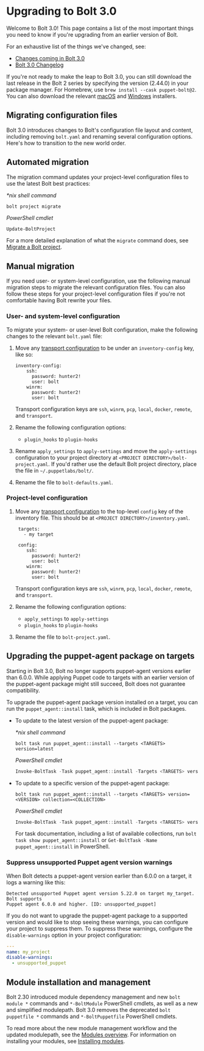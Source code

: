 # Upgrading to Bolt 3.0

Welcome to Bolt 3.0! This page contains a list of the most important things you
need to know if you're upgrading from an earlier version of Bolt.

For an exhaustive list of the things we've changed, see: 
- [Changes coming in Bolt 3.0](developer_updates.md#changes-coming-in-bolt-30)
- [Bolt 3.0 Changelog](https://pup.pt/bolt-3)

If you're not ready to make the leap to Bolt 3.0, you can still download the
last release in the Bolt 2 series by specifying the version (2.44.0) in your
package manager. For Homebrew, use `brew install --cask puppet-bolt@2`. You can
also download the relevant
[macOS](https://downloads.puppet.com/mac/puppet-tools/) and
[Windows](http://downloads.puppet.com/windows/puppet-tools/) installers.

## Migrating configuration files

Bolt 3.0 introduces changes to Bolt's configuration file layout and content,
including removing `bolt.yaml` and renaming several configuration options.
Here's how to transition to the new world order.

## Automated migration

The migration command updates your project-level configuration files to use the
latest Bolt best practices:

_\*nix shell command_

```shell
bolt project migrate
```

_PowerShell cmdlet_

```powershell
Update-BoltProject
```

For a more detailed explanation of what the `migrate` command does, see [Migrate
a Bolt project](projects.md#migrate-a-bolt-project).

## Manual migration

If you need user- or system-level configuration, use the following manual
migration steps to migrate the relevant configuration files. You can also follow
these steps for your project-level configuration files if you're not comfortable
having Bolt rewrite your files.

### User- and system-level configuration

To migrate your system- or user-level Bolt configuration, make the following
changes to the relevant `bolt.yaml` file:

1. Move any [transport configuration](bolt_transports_reference.md) to be under
   an `inventory-config` key, like so:

   ```
   inventory-config:
       ssh:
         password: hunter2!
         user: bolt
       winrm:
         password: hunter2!
         user: bolt
   ```
   Transport configuration keys are `ssh`, `winrm`, `pcp`, `local`, `docker`,
   `remote`, and `transport`.
1. Rename the following configuration options:
    - `plugin_hooks` to `plugin-hooks`
1. Rename `apply_settings` to `apply-settings` and move the `apply-settings`
   configuration to your project directory at `<PROJECT
   DIRECTORY>/bolt-project.yaml`. If you'd rather use the default Bolt project
   directory, place the file in `~/.puppetlabs/bolt/`.
1. Rename the file to `bolt-defaults.yaml`.

### Project-level configuration

1. Move any [transport configuration](bolt_transports_reference.md) to the
   top-level `config` key of the inventory file. This should be at `<PROJECT
   DIRECTORY>/inventory.yaml`.

   ```
    targets:
      - my target

    config:
       ssh:
         password: hunter2!
         user: bolt
       winrm:
         password: hunter2!
         user: bolt
   ```
   Transport configuration keys are `ssh`, `winrm`, `pcp`, `local`, `docker`,
   `remote`, and `transport`.
1. Rename the following configuration options:
    - `apply_settings` to `apply-settings`
    - `plugin_hooks` to `plugin-hooks`
1. Rename the file to `bolt-project.yaml`.

## Upgrading the puppet-agent package on targets

Starting in Bolt 3.0, Bolt no longer supports puppet-agent versions earlier than
6.0.0. While applying Puppet code to targets with an earlier version of the
puppet-agent package might still succeed, Bolt does not guarantee compatibility.

To upgrade the puppet-agent package version installed on a target, you can run
the `puppet_agent::install` task, which is included in Bolt packages.

- To update to the latest version of the puppet-agent package:

  _\*nix shell command_

  ```shell
  bolt task run puppet_agent::install --targets <TARGETS> version=latest
  ```

  _PowerShell cmdlet_

  ```powershell
  Invoke-BoltTask -Task puppet_agent::install -Targets <TARGETS> version=latest
  ```

- To update to a specific version of the puppet-agent package:

  ```shell
  bolt task run puppet_agent::install --targets <TARGETS> version=<VERSION> collection=<COLLECTION>
  ```

  _PowerShell cmdlet_

  ```powershell
  Invoke-BoltTask -Task puppet_agent::install -Targets <TARGETS> version=<VERSION> collection=<COLLECTION>
  ```

  For task documentation, including a list of available collections, run `bolt
  task show puppet_agent::install` or `Get-BoltTask -Name puppet_agent::install`
  in PowerShell.

### Suppress unsupported Puppet agent version warnings

When Bolt detects a puppet-agent version earlier than 6.0.0 on a target, it logs
a warning like this:

```shell
Detected unsupported Puppet agent version 5.22.0 on target my_target. Bolt supports
Puppet agent 6.0.0 and higher. [ID: unsupported_puppet]
```

If you do not want to upgrade the puppet-agent package to a supported version
and would like to stop seeing these warnings, you can configure your project to
suppress them. To suppress these warnings, configure the `disable-warnings`
option in your project configuration:

```yaml
---
name: my_project
disable-warnings:
  - unsupported_puppet
```

## Module installation and management

Bolt 2.30 introduced module dependency management and new `bolt module *`
commands and `*-BoltModule` PowerShell cmdlets, as well as a new and simplified
modulepath. Bolt 3.0 removes the deprecated `bolt puppetfile *` commands and
`*-BoltPuppetfile` PowerShell cmdlets.

To read more about the new module management workflow and the updated
modulepath, see the [Modules overview](modules.md). For information on
installing your modules, see [Installing modules](bolt_installing_modules.md).
